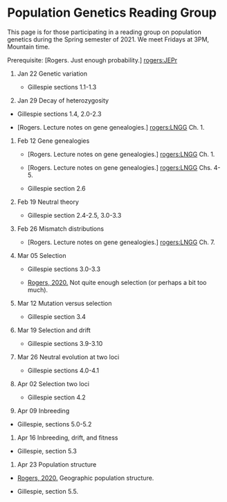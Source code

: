 # Population Genetics Reading Group

This page is for those participating in a reading group on population
genetics during the Spring semester of 2021. We meet Fridays at 3PM,
Mountain time.

Prerequisite: [Rogers. Just enough probability.] [rogers:JEPr] 

1. Jan 22 Genetic variation

   * Gillespie sections 1.1-1.3

1. Jan 29 Decay of heterozygosity

  * Gillespie sections 1.4, 2.0-2.3

  * [Rogers. Lecture notes on gene genealogies.] [rogers:LNGG] Ch. 1.

1. Feb 12 Gene genealogies

   * [Rogers. Lecture notes on gene genealogies.] [rogers:LNGG] Ch. 1.

   * [Rogers. Lecture notes on gene genealogies.] [rogers:LNGG] Chs. 4-5.

   * Gillespie section 2.6

1. Feb 19 Neutral theory

   * Gillespie section 2.4-2.5, 3.0-3.3

1. Feb 26 Mismatch distributions

   * [Rogers. Lecture notes on gene genealogies.] [rogers:LNGG] Ch. 7.

1. Mar 05 Selection 

   * Gillespie sections 3.0-3.3

   * [Rogers, 2020.](../unprotected/seln.pdf) Not quite enough
     selection (or perhaps a bit too much).

1. Mar 12 Mutation versus selection

   * Gillespie section 3.4

1. Mar 19 Selection and drift

   * Gillespie sections 3.9-3.10

1. Mar 26 Neutral evolution at two loci

   * Gillespie sections 4.0-4.1

1. Apr 02 Selection two loci

   * Gillespie section 4.2

1. Apr 09 Inbreeding

  *  Gillespie, sections 5.0-5.2

1. Apr 16 Inbreeding, drift, and fitness

  *  Gillespie, section 5.3

1. Apr 23 Population structure

  * [Rogers, 2020.](../unprotected/popstruc.pdf) Geographic population
    structure.
  
  * Gillespie, section 5.5.

[rogers:JEPr]:
http://content.csbs.utah.edu/~rogers/pubs/Rogers-JEP.pdf

[rogers:LNGG]:
../ggeneal.pdf
